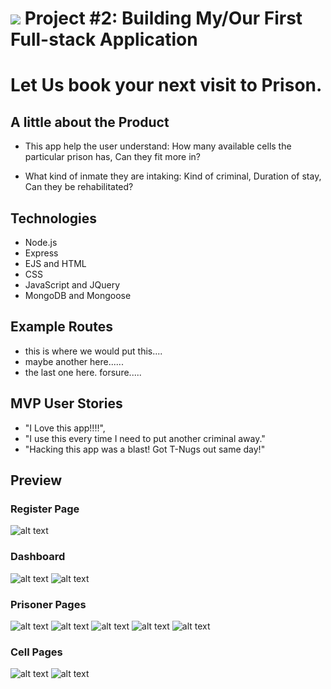 # ![](https://ga-dash.s3.amazonaws.com/production/assets/logo-9f88ae6c9c3871690e33280fcf557f33.png) Project #2: Building My/Our First Full-stack Application

# Let Us book your next visit to Prison.

## A little about the Product

- This app help the user understand:
How many available cells the particular prison has,
Can they fit more in?

- What kind of inmate they are intaking:
  Kind of criminal,
  Duration of stay,
  Can they be rehabilitated?


## Technologies

- Node.js
- Express
- EJS and HTML
- CSS
- JavaScript and JQuery
- MongoDB and Mongoose

## Example Routes
- this is where we would put this....
- maybe another here......
- the last one here. forsure.....


## MVP User Stories
- "I Love this app!!!!",
- "I use this every time I need to put another criminal away."
- "Hacking this app was a blast! Got T-Nugs out same day!"

## Preview

### Register Page
![alt text](/images/register.png "Logo Title Text 1")

### Dashboard
![alt text](/images/dashboard1.png "Logo Title Text 1")
![alt text](/images/dashboard2.png "Logo Title Text 1")

### Prisoner Pages
![alt text](/images/admitPrisoner.png "Logo Title Text 1")
![alt text](/images/prisonersIndex.png "Logo Title Text 1")
![alt text](/images/prisonerSearch.png "Logo Title Text 1")
![alt text](/images/prisonersShow.png "Logo Title Text 1")
![alt text](/images/editPrisoner.png "Logo Title Text 1")

### Cell Pages
![alt text](/images/cellsIndex.png "Logo Title Text 1")
![alt text](/images/cellsShow.png "Logo Title Text 1")
